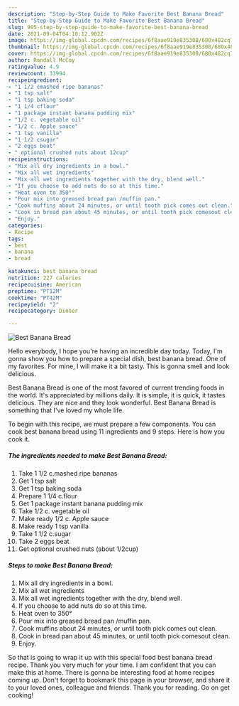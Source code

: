 ```yaml
---
description: "Step-by-Step Guide to Make Favorite Best Banana Bread"
title: "Step-by-Step Guide to Make Favorite Best Banana Bread"
slug: 905-step-by-step-guide-to-make-favorite-best-banana-bread
date: 2021-09-04T04:10:12.902Z
image: https://img-global.cpcdn.com/recipes/6f8aae919e835308/680x482cq70/best-banana-bread-recipe-main-photo.jpg
thumbnail: https://img-global.cpcdn.com/recipes/6f8aae919e835308/680x482cq70/best-banana-bread-recipe-main-photo.jpg
cover: https://img-global.cpcdn.com/recipes/6f8aae919e835308/680x482cq70/best-banana-bread-recipe-main-photo.jpg
author: Randall McCoy
ratingvalue: 4.9
reviewcount: 33994
recipeingredient:
- "1 1/2 cmashed ripe bananas"
- "1 tsp salt"
- "1 tsp baking soda"
- "1 1/4 cflour"
- "1 package instant banana pudding mix"
- "1/2 c. vegetable oil"
- "1/2 c. Apple sauce"
- "1 tsp vanilla"
- "1 1/2 csugar"
- "2 eggs beat"
- " optional crushed nuts about 12cup"
recipeinstructions:
- "Mix all dry ingredients in a bowl."
- "Mix all wet ingredients"
- "Mix all wet ingredients together with the dry, blend well."
- "If you choose to add nuts do so at this time."
- "Heat oven to 350°"
- "Pour mix into greased bread pan /muffin pan."
- "Cook muffins about 24 minutes, or until tooth pick comes​ out clean."
- "Cook in bread pan about 45 minutes, or until tooth pick comes​out clean."
- "Enjoy."
categories:
- Recipe
tags:
- best
- banana
- bread

katakunci: best banana bread 
nutrition: 227 calories
recipecuisine: American
preptime: "PT12M"
cooktime: "PT42M"
recipeyield: "2"
recipecategory: Dinner

---
```



![Best Banana Bread](https://img-global.cpcdn.com/recipes/6f8aae919e835308/680x482cq70/best-banana-bread-recipe-main-photo.jpg)

Hello everybody, I hope you're having an incredible day today. Today, I'm gonna show you how to prepare a special dish, best banana bread. One of my favorites. For mine, I will make it a bit tasty. This is gonna smell and look delicious.



Best Banana Bread is one of the most favored of current trending foods in the world. It's appreciated by millions daily. It is simple, it is quick, it tastes delicious. They are nice and they look wonderful. Best Banana Bread is something that I've loved my whole life.


To begin with this recipe, we must prepare a few components. You can cook best banana bread using 11 ingredients and 9 steps. Here is how you cook it.

<!--inarticleads1-->

##### The ingredients needed to make Best Banana Bread:

1. Take 1 1/2 c.mashed ripe bananas
1. Get 1 tsp salt
1. Get 1 tsp baking soda
1. Prepare 1 1/4 c.flour
1. Get 1 package instant banana pudding mix
1. Take 1/2 c. vegetable oil
1. Make ready 1/2 c. Apple sauce
1. Make ready 1 tsp vanilla
1. Take 1 1/2 c.sugar
1. Take 2 eggs beat
1. Get  optional crushed nuts (about 1/2cup)




<!--inarticleads2-->

##### Steps to make Best Banana Bread:

1. Mix all dry ingredients in a bowl.
1. Mix all wet ingredients
1. Mix all wet ingredients together with the dry, blend well.
1. If you choose to add nuts do so at this time.
1. Heat oven to 350°
1. Pour mix into greased bread pan /muffin pan.
1. Cook muffins about 24 minutes, or until tooth pick comes​ out clean.
1. Cook in bread pan about 45 minutes, or until tooth pick comes​out clean.
1. Enjoy.




So that is going to wrap it up with this special food best banana bread recipe. Thank you very much for your time. I am confident that you can make this at home. There is gonna be interesting food at home recipes coming up. Don't forget to bookmark this page in your browser, and share it to your loved ones, colleague and friends. Thank you for reading. Go on get cooking!
